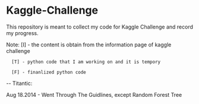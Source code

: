 Kaggle-Challenge
===============

This repository is meant to collect my code for Kaggle Challenge and record my progress. 

Note: 
      [I] - the content is obtain from the information page of kaggle challenge 
      
      [T] - python code that I am working on and it is tempory
      
      [F] - finanlized python code

-- Titantic:

Aug 18.2014 - Went Through The Guidlines, except Random Forest Tree 
